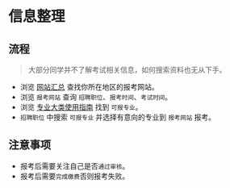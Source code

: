 # 信息整理

## 流程

> 大部分同学并不了解考试相关信息，如何搜索资料也无从下手。

* 浏览 [网站汇总](/posts/考前须知/网站汇总.md) 查找你所在地区的报考网站。
* 浏览 `报考网站` 查询 `招聘职位`、`报考时间`、`考试时间`。
* 浏览 [专业大类使用指南](/posts/专业大类/专业大类使用指南.md) 找到 `可报专业`。
* `招聘职位` 中搜索 `可报专业` 并选择有意向的专业到 `报考网站` 报考。

## 注意事项

* 报考后需要关注自己是否`通过审核`。
* 报考后需要`完成缴费`否则报考失败。
